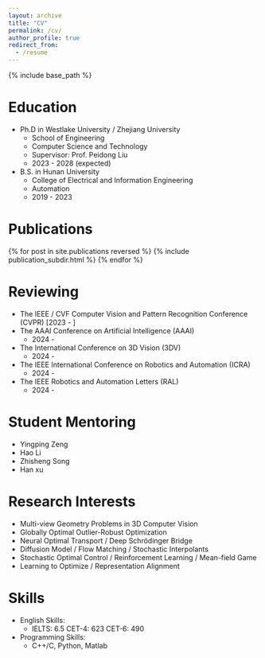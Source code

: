 ```yaml
---
layout: archive
title: "CV"
permalink: /cv/
author_profile: true
redirect_from:
  - /resume
---
```


{% include base_path %}

Education
======
* Ph.D in Westlake University / Zhejiang University
  * School of Engineering
  * Computer Science and Technology
  * Supervisor: Prof. Peidong Liu
  * 2023 - 2028 (expected)
* B.S. in Hunan University
  * College of Electrical and Information Engineering
  * Automation
  * 2019 - 2023

Publications
======
<style style="text/css"> .hoverTable{ width:85%; border-collapse:collapse; border: 0px; } .hoverTable td{ padding:7px; border:#4e95f4 0px solid; } /* Define the default color for all the table rows */ .hoverTable tr{} /* Define the hover highlight color for the table row */ .hoverTable tr:hover { background-color: #f7f7f7; } </style> {% for post in site.publications reversed %} {% include publication_subdir.html %} {% endfor %}



 
  
Reviewing
======
* The IEEE / CVF Computer Vision and Pattern Recognition Conference (CVPR) [2023 - ]
* The AAAI Conference on Artificial Intelligence (AAAI)
  * 2024 - 
* The International Conference on 3D Vision (3DV)
  * 2024 -     
* The IEEE International Conference on Robotics and Automation (ICRA)
  * 2024 - 
* The IEEE Robotics and Automation Letters (RAL)
  * 2024 - 


Student Mentoring
======
* Yingping Zeng
* Hao Li
* Zhisheng Song
* Han xu


Research Interests
======
* Multi-view Geometry Problems in 3D Computer Vision
* Globally Optimal Outlier-Robust Optimization
* Neural Optimal Transport / Deep Schrödinger Bridge
* Diffusion Model / Flow Matching / Stochastic Interpolants
* Stochastic Optimal Control / Reinforcement Learning / Mean-field Game 
* Learning to Optimize / Representation Alignment 

Skills
======
* English Skills:
  * IELTS: 6.5  CET-4: 623 CET-6: 490
* Programming Skills:
  * C++/C, Python, Matlab
